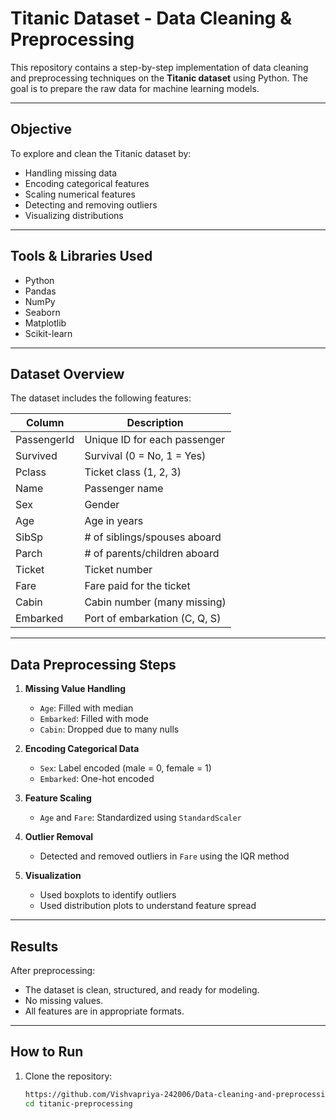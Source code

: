 # Titanic Dataset - Data Cleaning & Preprocessing

This repository contains a step-by-step implementation of data cleaning and preprocessing techniques on the **Titanic dataset** using Python. The goal is to prepare the raw data for machine learning models.

---

## Objective

To explore and clean the Titanic dataset by:
- Handling missing data
- Encoding categorical features
- Scaling numerical features
- Detecting and removing outliers
- Visualizing distributions

---

##  Tools & Libraries Used

- Python
- Pandas
- NumPy
- Seaborn
- Matplotlib
- Scikit-learn

---

##  Dataset Overview

The dataset includes the following features:

| Column       | Description                         |
|--------------|-------------------------------------|
| PassengerId  | Unique ID for each passenger        |
| Survived     | Survival (0 = No, 1 = Yes)          |
| Pclass       | Ticket class (1, 2, 3)              |
| Name         | Passenger name                      |
| Sex          | Gender                              |
| Age          | Age in years                        |
| SibSp        | # of siblings/spouses aboard        |
| Parch        | # of parents/children aboard        |
| Ticket       | Ticket number                       |
| Fare         | Fare paid for the ticket            |
| Cabin        | Cabin number (many missing)         |
| Embarked     | Port of embarkation (C, Q, S)       |

---

##  Data Preprocessing Steps

1. **Missing Value Handling**
   - `Age`: Filled with median
   - `Embarked`: Filled with mode
   - `Cabin`: Dropped due to many nulls

2. **Encoding Categorical Data**
   - `Sex`: Label encoded (male = 0, female = 1)
   - `Embarked`: One-hot encoded

3. **Feature Scaling**
   - `Age` and `Fare`: Standardized using `StandardScaler`

4. **Outlier Removal**
   - Detected and removed outliers in `Fare` using the IQR method

5. **Visualization**
   - Used boxplots to identify outliers
   - Used distribution plots to understand feature spread

---

## Results

After preprocessing:
- The dataset is clean, structured, and ready for modeling.
- No missing values.
- All features are in appropriate formats.

---

## How to Run

1. Clone the repository:
   ```bash
   https://github.com/Vishvapriya-242006/Data-cleaning-and-preprocessing
   cd titanic-preprocessing

